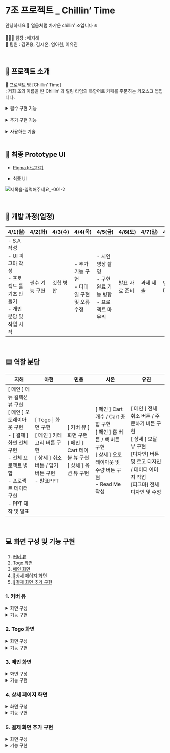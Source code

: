 # 7조 프로젝트 _ Chillin’ Time

안냥하세요 🤗 얼음처럼 차갸운 chillin’ 조입니다 ❄️

👩🏻‍💻 팀장 : 배지해
<br> 👥 팀원 : 김민웅, 김시온, 염아현, 이유진


<br>

## 🧊 프로젝트 소개 

📍 프로젝트 명 [Chillin’ Time]
<br> : 저희 조의 이름을 딴 Chillin’ 과 힐링 타임의 복합어로 카페를 주문하는 키오스크 앱입니다.
<br>


<details><summary>  필수 구현 기능
</summary>

-   메인 화면
-   상단 메뉴 카테고리 바
-   메뉴 화면
-   주문 내역 화면
-  취소하기 / 결제하기 버튼 화면
</details>

<br> 
<details><summary>  추가 구현 기능
</summary>

-   주문 메뉴 상세페이지 (퍼스널 옵션 선택)
 - 결제화면 
</details>

<br> 
<details><summary>  사용하는 기술
</summary>

  - <img src="https://img.shields.io/badge/Swift-#F05138?style=for-the-badge&logo=swift.svg&logoColor=white">Swift
  - Figma
  - UIKit
  - Notion
  - Slack
  - TableView
  - CollectionView
</details>




<br> 

## 🎨 최종 Prototype UI
* [Pigma 바로가기](https://www.figma.com/file/60GrL12muEkJWFM3JPNJ35/7Chillin'-Coffee?type=design&node-id=0-1&mode=design&t=StvzeMCVJ3e3OXlH-0)   
- 최종 UI 

![제목을-입력해주세요_-001-2](https://github.com/BaeJihae/-Project-ChillinTime/assets/162525811/d08a9654-0e3f-499b-8725-b4a67448ae85)



<br>

## 📆 개발 과정(일정)
| 4/1(월) 	| 4/2(화) 	| 4/3(수) 	| 4/4(목) 	| 4/5(금) 	| 4/6(토) 	| 4/7(일) 	| 4/8(월) 	|
|---	|---	|---	|---	|---	|---	|---	|---	|
| - S.A 작성<br>- UI 피그마 작성<br>- 프로젝트 틀 기초 만들기<br>- 개인 분담 및 작업 시작 	| 필수 기능 구현  	| 깃헙 병합 	| - 추가 기능 구현<br>- 디테일 구현 및 오류 수정 	| - 시연 영상 촬영<br>- 구현 완료 기능 병합<br>- 프로젝트 마무리 	| 발표 자료 준비 	| 과제 제출 	| 발표 D-Day 	|

<br>

## ⌨️ 역할 분담
| 지해 	| 아현 	| 민웅 	| 시온 	| 유진 	|
|---	|---	|---	|---	|---	|
| [ 메인 ] 메뉴 컬렉션 뷰 구현<br>[ 메인 ] 오토레이아웃 구현<br>- [ 결제 ] 화면 전체 구현 <br>- 전체 프로젝트 병합 <br> - 프로젝트 데이터 구현<br>- PPT 제작 및 발표 	| [ Togo ] 화면 구현<br>[ 메인 ] 카테고리 버튼 구현<br>[ 상세 ] 취소 버튼 / 담기 버튼 구현 <br>- 발표PPT 	| [ 커버 뷰 ] 화면 구현<br>[ 메인 ] Cart 테이블 뷰 구현<br>[ 상세 ] 옵션 뷰 구현 	| [ 메인 ] Cart 개수 / Cart 총 합 구현<br>[ 메인 ] 홈 버튼 / 백 버튼 구현<br>[ 상세 ] 오토레이아웃 및 수량 버튼 구현<br>- Read Me 작성 	| [ 메인 ] 전체 취소 버튼 / 주문하기 버튼 구현<br>[ 상세 ] 모달 뷰 구현<br>[디자인] 버튼 및 로고 디자인 / 데이터 이미지 작업<br>[피그마] 전체 디자인 및 수정 	|

<br>

## 💻 화면 구성 및 기능 구현
1. [ 커버 뷰 ](#-커버-뷰)
2. [Togo 화면](#-Togo-화면)
3. [메인 화면](#-메인-화면)
4. [상세 페이지 화면 ](#-상세-페이지-화면)
5. [결제 화면 추가 구현 ](#-결제-화면-추가-구현)


### 1. 커버 뷰

<details><summary> 화면 구성
</summary>

- 로고 이미지
- 터치 라벨 
</details>

<details><summary> 기능 구현
</summary>

- 화면 터치 시  :  다음 화면으로 이동
</details>

### 2. Togo 화면
<details><summary> 화면 구성
</summary>

- 포장버튼 
<br> &nbsp; →  메인 화면으로 정보 넘기기
- 매장버튼
<br> &nbsp; → 메인 화면으로 정보 넘기기
</details>

<details><summary> 기능 구현
</summary>

- 포장 / 메뉴 선택 기능
</details>

### 3. 메인 화면
<details><summary> 화면 구성
</summary>

- 카테고리 탭 버튼
  <br> &nbsp;  → 컬렉션 뷰로 정보 넘기기
- 카페 메뉴 컬렉션 뷰
  <br> &nbsp; →  컬렉션 뷰 클릭시 Cart에 정보 담기
- 카페 메뉴 데이터
- Cart 개수 :   cart에 담긴 수량

- Cart 총 금액 :  cart의 배열의 가격의 합
    <br> &nbsp;🔻 포장 버튼 클릭시 500원 할인 인덱스 표시 
- Cart 테이블 뷰 : cart의 배열에 들어간 메뉴 표시
- 홈 버튼 구현 
  <br> &nbsp; →  cart 정보 삭제 후 스플래쉬 페이지로 이동
- 뒤로가기 버튼 구현 
  <br> &nbsp; →  Togo 화면으로 이동
- 전체 취소 버튼 
  <br> &nbsp; → 삭제하시겠습니까? 라는 얼럿창 띄우기
  <br> &nbsp; → cart 정보 삭제
- 주문하기 버튼
  <br> &nbsp; →  결제하시겠습니까? 라는 얼럿창 띄우기
</details>

<details><summary> 기능 구현
</summary>

   - 카테고리 선택 기능
    
- 메뉴 리스트 보여주기 기능
    
- 메뉴 선택 기능
   
 - cart 기능
    <br>    - cart 메뉴 취소 기능
    <br>     - cart 메뉴 수량 추가 및 삭제 기능
    <br>     - cart 에 담긴 메뉴 총 수량 기능
    <br>     - cart 에 담긴 총 금액 기능
   
 - 홈 버튼 이동 기능
  
  - 뒤로가기 버튼 이동 기능
   
 - 전체 취소 기능
   
 - 주문하기 기능
</details>

### 4. 상세 페이지 화면
<details><summary> 화면 구성
</summary>

- 옵션 선택 기능
    <br> ☕️ 커피/차 &nbsp;  → &nbsp; HOT / ICE 선택, 얼음
    <br> 🥤 에이드/스무디 &nbsp;  → &nbsp; 당도, 얼음
    <br> 🍰 디저트 &nbsp;  → &nbsp; 워밍 옵션

- 수량 선택 기능
- 취소 버튼
  <br> &nbsp; → 전 페이지로 이동
- 담기 버튼
  <br> &nbsp; → 해당 옵션의 정보를 담아 전 페이지로 이동
</details>

<details><summary> 기능 구현
</summary>

- 해당 음료의 수량
- HOT / ICE 옵션 선택
- 얼음 옵션 선택
- 데움/안데움 옵션 선택
- 당도 옵션 선택
- 취소 버튼
- 담기 버튼
</details>


### 5. 결제 화면 추가 구현
<details><summary> 화면 구성
</summary>

- 영수증 
<br> - 주문 내역 • 주문 수량 • 주문 가격 
<br> - 총 주문 메뉴 수량 • 총 금액

- 결제 방법 
<br> - 신용•체크 카드 
<br> - 애플•삼성•카카오•네이버 페이
</details>

<details><summary> 기능 구현
</summary>

- 카드 결제
- 모바일 페이
</details>

